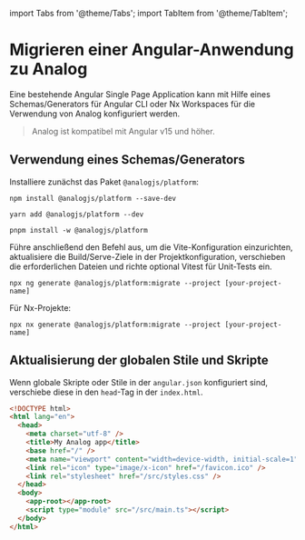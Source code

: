 import Tabs from '@theme/Tabs';
import TabItem from '@theme/TabItem';

# Migrieren einer Angular-Anwendung zu Analog

Eine bestehende Angular Single Page Application kann mit Hilfe eines Schemas/Generators für Angular CLI oder Nx Workspaces für die Verwendung von Analog konfiguriert werden.

> Analog ist kompatibel mit Angular v15 und höher.

## Verwendung eines Schemas/Generators

Installiere zunächst das Paket `@analogjs/platform`:

<Tabs groupId="package-manager">
  <TabItem value="npm">

```shell
npm install @analogjs/platform --save-dev
```

  </TabItem>

  <TabItem label="Yarn" value="yarn">

```shell
yarn add @analogjs/platform --dev
```

  </TabItem>

  <TabItem value="pnpm">

```shell
pnpm install -w @analogjs/platform
```

  </TabItem>
</Tabs>

Führe anschließend den Befehl aus, um die Vite-Konfiguration einzurichten, aktualisiere die Build/Serve-Ziele in der Projektkonfiguration, verschieben die erforderlichen Dateien und richte optional Vitest für Unit-Tests ein.

```shell
npx ng generate @analogjs/platform:migrate --project [your-project-name]
```

Für Nx-Projekte:

```shell
npx nx generate @analogjs/platform:migrate --project [your-project-name]
```

## Aktualisierung der globalen Stile und Skripte

Wenn globale Skripte oder Stile in der `angular.json` konfiguriert sind, verschiebe diese in den `head`-Tag in der `index.html`.

```html
<!DOCTYPE html>
<html lang="en">
  <head>
    <meta charset="utf-8" />
    <title>My Analog app</title>
    <base href="/" />
    <meta name="viewport" content="width=device-width, initial-scale=1" />
    <link rel="icon" type="image/x-icon" href="/favicon.ico" />
    <link rel="stylesheet" href="/src/styles.css" />
  </head>
  <body>
    <app-root></app-root>
    <script type="module" src="/src/main.ts"></script>
  </body>
</html>
```
